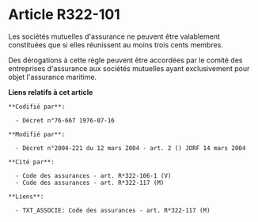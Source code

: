 # Article R322-101

Les sociétés mutuelles d'assurance ne peuvent être valablement constituées que si elles réunissent au moins trois cents
membres.

Des dérogations à cette règle peuvent être accordées par le comité des entreprises d'assurance aux sociétés mutuelles ayant
exclusivement pour objet l'assurance maritime.

**Liens relatifs à cet article**

	**Codifié par**:

	  - Décret n°76-667 1976-07-16

	**Modifié par**:

	  - Décret n°2004-221 du 12 mars 2004 - art. 2 () JORF 14 mars 2004

	**Cité par**:

	  - Code des assurances - art. R*322-106-1 (V)
	  - Code des assurances - art. R*322-117 (M)

	**Liens**:

	  - TXT_ASSOCIE: Code des assurances - art. R*322-117 (M)
